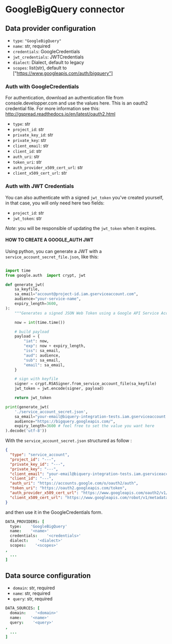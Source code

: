 # GoogleBigQuery connector

## Data provider configuration

* `type`: `"GoogleBigQuery"`
* `name`: str, required
* `credentials`: GoogleCredentials
* `jwt_credentials`: JWTCredentials
* `dialect`: Dialect, default to legacy
* `scopes`: list(str), default to ["https://www.googleapis.com/auth/bigquery"]

### Auth with GoogleCredentials

For authentication, download an authentication file from console.developper.com
and use the values here. This is an oauth2 credential file. For more information
see this: http://gspread.readthedocs.io/en/latest/oauth2.html

* `type`: str
* `project_id`: str
* `private_key_id`: str
* `private_key`: str
* `client_email`: str
* `client_id`: str
* `auth_uri`: str
* `token_uri`: str
* `auth_provider_x509_cert_url`: str
* `client_x509_cert_url`: str

### Auth with JWT Credentials

You can also authenticate with a signed `jwt_token` you've created yourself,
in that case, you will only need here two fields:

- `project_id`: str
- `jwt_token`: str

*Note*: you will be responsible of updating the `jwt_token` when it expires.

#### HOW TO CREATE A GOOGLE_AUTH JWT

Using python, you can generate a JWT with a `service_account_secret_file.json`,
like this:
```python

import time
from google.auth  import crypt, jwt

def generate_jwt(
    sa_keyfile,
    sa_email="account@project-id.iam.gserviceaccount.com",
    audience="your-service-name",
    expiry_length=3600,
):
    """Generates a signed JSON Web Token using a Google API Service Account."""

    now = int(time.time())

    # build payload
    payload = {
        "iat": now,
        "exp": now + expiry_length,
        "iss": sa_email,
        "aud": audience,
        "sub": sa_email,
        "email": sa_email,
    }

    # sign with keyfile
    signer = crypt.RSASigner.from_service_account_file(sa_keyfile)
    jwt_token = jwt.encode(signer, payload)

    return jwt_token

print(generate_jwt(
    './service_account_secret.json',
    sa_email="your-email@biquery-integration-tests.iam.gserviceaccount.com",
    audience="https://bigquery.googleapis.com/",
    expiry_length=3600 # feel free to set the value you want here
).decode('utf-8'))
```

With the `service_account_secret.json` structured as follow :
```json
{
  "type": "service_account",
  "project_id": "---",
  "private_key_id": "---",
  "private_key": "---",
  "client_email": "your-email@biquery-integration-tests.iam.gserviceaccount.com",
  "client_id": "---",
  "auth_uri": "https://accounts.google.com/o/oauth2/auth",
  "token_uri": "https://oauth2.googleapis.com/token",
  "auth_provider_x509_cert_url": "https://www.googleapis.com/oauth2/v1/certs",
  "client_x509_cert_url": "https://www.googleapis.com/robot/v1/metadata/x509/bigquery-xxxx"
}
```
and then use it in the GoogleCredentials form.


```coffee
DATA_PROVIDERS: [
  type:    'GoogleBigQuery'
  name:    '<name>'
  credentials:    '<credentials>'
  dialect:    '<dialect>'
  scopes:    '<scopes>'
,
  ...
]
```

## Data source configuration

* `domain`: str, required
* `name`: str, required
* `query`: str, required

```coffee
DATA_SOURCES: [
  domain:    '<domain>'
  name:    '<name>'
  query:    '<query>'
,
  ...
]
```
